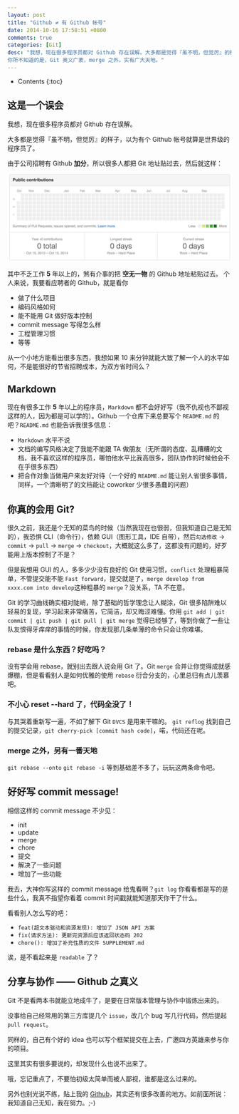 ```yaml
---
layout: post
title: "Github ≠ 有 Github 帐号"
date: 2014-10-16 17:58:51 +0800
comments: true
categories: [Git]
desc: "我想，现在很多程序员都对 Github 存在误解。大多都是觉得『虽不明，但觉厉』的样子，以为有个 Github 帐号就算是世界级的程序员了。
你所不知道的是，Git 奥义广袤，merge 之外，实有广大天地。"
---
```


* Contents
{:toc}

## 这是一个误会

我想，现在很多程序员都对 Github 存在误解。

大多都是觉得『虽不明，但觉厉』的样子，以为有个 Github 帐号就算是世界级的程序员了。

由于公司招聘有 Github **加分**，所以很多人都把 Git 地址贴过去，然后就这样：

![空无一物的 Github][1]

其中不乏工作 **5** 年以上的，煞有介事的把 **空无一物** 的 Github 地址粘贴过去。
个人来说，我要看应聘者的 Github，就是看你

- 做了什么项目
- 编码风格如何
- 能不能用 Git 做好版本控制
- commit message 写得怎么样
- 工程管理习惯
- 等等

从一个小地方能看出很多东西，我想如果 10 来分钟就能大致了解一个人的水平如何，不是能很好的节省招聘成本，为双方省时间么？

## Markdown

现在有很多工作 **5** 年以上的程序员，``Markdown`` 都不会好好写（我不仇视也不鄙视这样的人，因为都是可以学的）。Github 一个仓库下来总要写个 ``README.md`` 的吧？``README.md`` 也能告诉我很多信息：

- ``Markdown`` 水平不说
- 文档的编写风格决定了我能不能跟 TA 做朋友（无所谓的态度、乱糟糟的文档，我不喜欢这样的程序员，哪怕他水平比我高很多，团队协作的时候他会不在乎很多东西）
- 把合作对象当做用户来友好对待（一个好的 ``README.md`` 能让别人省很多事情，同样，一个清晰明了的文档能让 coworker 少很多愚蠢的问题）

## 你真的会用 Git?

很久之前，我还是个无知的菜鸟的时候（当然我现在也很弱，但我知道自己是无知的），我恐惧 CLI（命令行），依赖 GUI（图形工具，IDE 自带），然后``勾选修改`` -> ``commit`` -> ``pull`` -> ``merge`` -> ``checkout``，大概就这么多了，这都没有问题的，好歹能用上版本控制了不是？

但是我想用 GUI 的人，多多少少没有良好的 Git 使用习惯，``conflict`` 处理粗暴简单，不管提交能不能 ``Fast forward``，提交就是了，``merge develop from xxxx.com into develop``这种粗暴的 ``merge``？没关系，TA 不在意。

Git 的学习曲线确实相对陡峭，除了基础的哲学理念让人糊涂，Git 很多陷阱难以轻易的复现，学习起来非常痛苦，它简洁，却又晦涩难懂。你用 ``git add | git commit | git push | git pull | git merge`` 觉得已经够了，等到你做了一些让队友恨得牙痒痒的事情的时候，你发现那几条单薄的命令只会让你难堪。

### rebase 是什么东西？好吃吗？

没有学会用 rebase，就别出去跟人说会用 Git 了。Git ``merge`` 合并让你觉得成就感爆棚，但是看看别人是如何优雅的使用 ``rebase`` 衍合分支的，心里总归有点儿羡慕吧。

### 不小心 reset --hard 了，代码全没了！

与其哭着重新写一遍，不如了解下 Git ``DVCS`` 是用来干嘛的。
``git reflog`` 找到自己的提交记录，``git cherry-pick [commit hash code]``，喏，代码还在呢。

### merge 之外，另有一番天地

``git rebase --onto``
``git rebase -i``
等到基础差不多了，玩玩这两条命令吧。

## 好好写 commit message!

相信这样的 commit message 不少见：

- init
- update
- merge
- chore
- 提交
- 解决了一些问题
- 增加了一些功能

我去，大神你写这样的 commit message 给鬼看啊？``git log`` 你看看都是写的是些什么，我真不指望你看着 commit 时间戳就能知道那天你干了什么。

看看别人怎么写的吧：

- ``feat(超文本驱动和资源发现): 增加了 JSON API 方案``
- ``fix(请求方法): 更新完资源后应该返回状态码 202``
- ``chore(): 增加了补充性质的文件 SUPPLEMENT.md``

诶，是不看起来是 ``readable`` 了？

## 分享与协作 —— Github 之真义

Git 不是看两本书就能立地成牛了，是要在日常版本管理与协作中锻炼出来的。

没事给自己经常用的第三方库提几个 ``issue``，改几个 bug 写几行代码，然后提起 ``pull request``。

同样的，自己有个好的 idea 也可以写个框架提交在上去，广邀四方英雄来参与你的项目。

这里其实有很多要说的，却发现什么也说不出来了。

哦，忘记重点了，不要怕初级太简单而被人鄙视，谁都是这么过来的。

另外也别光说不练，贴上我的 [Github](https://github.com/ryanhoo)，其实还有很多改善的地方。如前面所说：我知道自己无知，我在努力。;-)

[1]: /images/blog/android/c47b3d83f68acc5f3be155bc48482461.png